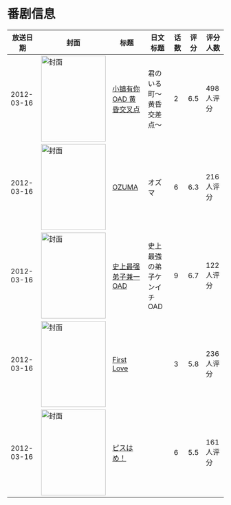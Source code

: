 # 番剧信息

|放送日期|封面|标题|日文标题|话数|评分|评分人数|
|---|---|---|---|---|---|---|
|2012-03-16|<img src="https://lain.bgm.tv/pic/cover/c/63/03/26806_5CtL1.jpg" alt="封面" style="width:150px;height:200px;object-fit:cover;">|[小镇有你 OAD 黄昏交叉点](https://bangumi.tv/subject/26806)|君のいる町～黄昏交差点～|2|6.5|498人评分|
|2012-03-16|<img src="https://lain.bgm.tv/pic/cover/c/a9/dc/31417_qq6kH.jpg" alt="封面" style="width:150px;height:200px;object-fit:cover;">|[OZUMA](https://bangumi.tv/subject/31417)|オズマ|6|6.3|216人评分|
|2012-03-16|<img src="https://lain.bgm.tv/pic/cover/c/64/7b/37415_55Ph7.jpg" alt="封面" style="width:150px;height:200px;object-fit:cover;">|[史上最强弟子兼一 OAD](https://bangumi.tv/subject/37415)|史上最強の弟子ケンイチ OAD|9|6.7|122人评分|
|2012-03-16|<img src="https://bangumi.tv/img/no_icon_subject.png" alt="封面" style="width:150px;height:200px;object-fit:cover;">|[First Love](https://bangumi.tv/subject/37660)||3|5.8|236人评分|
|2012-03-16|<img src="https://bangumi.tv/img/no_icon_subject.png" alt="封面" style="width:150px;height:200px;object-fit:cover;">|[ピスはめ！](https://bangumi.tv/subject/56648)||6|5.5|161人评分|
